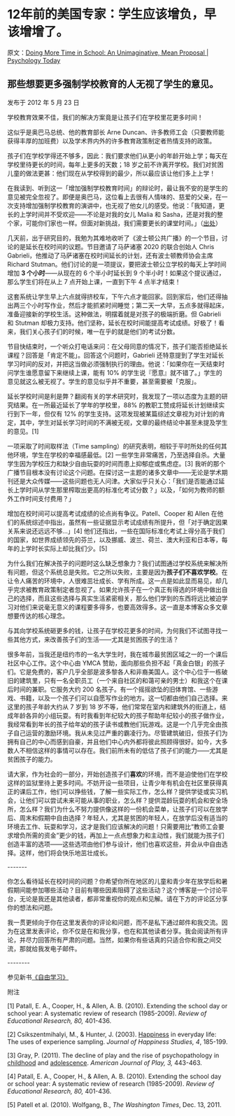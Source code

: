 # 12年前的美国专家：学生应该增负，早该增增了。

原文：[Doing More Time in School: An Unimaginative, Mean Proposal | Psychology Today](https://www.psychologytoday.com/us/blog/freedom-learn/201205/doing-more-time-in-school-unimaginative-mean-proposal)

## 那些想要更多强制学校教育的人无视了学生的意见。

发布于 2012 年 5 月 23 日

学校教育效果不佳，我们的解决方案竟是让孩子们在学校里花更多时间！

这似乎是奥巴马总统、他的教育部长 Arne Duncan、许多教师工会（只要教师能获得丰厚的加班费）以及学术界内外的许多教育政策制定者热情支持的政策。

孩子们在学校学得还不够多，因此：我们要求他们从更小的年龄开始上学；每天在学校里待更长的时间，每年上更多的天数；18 岁之前不许离开学校。我们对贫困儿童的做法更甚：他们现在从学校得到的最少，所以最应该让他们多上上学！

在我读到、听到这一「增加强制学校教育时间」的辩论时，最让我不安的是学生的意见被完全忽视了。即便是奥巴马，这位看上去很有人情味的、慈爱的父亲，在一次支持增加强制学校教育的演讲中，也无视了他女儿的感受。他说：「我知道，更长的上学时间并不受欢迎——不论是对我的女儿 Malia 和 Sasha，还是对我的整个家，可能你们家也一样。但面对新挑战，我们需要更长的课堂时间。」（[出处](http://www.foxnews.com/politics/2009/09/27/obama-proposes-longer-school-day-shorter-summer-vacation/#ixzz1vbJCzhPT)）

几天前，出于研究目的，我勉为其难地收听了《波士顿公共广播》的一个节目，讨论的是延长在校时间的议题。节目邀请了马萨诸塞 2020 的联合创始人 Chris Gabrieli，他推动了马萨诸塞在校时间延长的计划，还有波士顿教师协会主席 Richard Stutman。他们讨论的是一项提议，要把波士顿公立学校的每天上学时间增加 **3 个小时**——从现在的 6 个半小时延长到 9 个半小时！如果这个提议通过，那么学生们将在从上 7 点开始上课，一直到下午 4 点半才结束！

这套系统让学生早上六点就得挤校车，下午六点才能回家。回到家后，他们还得抽出两三个小时写作业，然后才能抓紧时间睡觉；第二天一大早，五点多就得起床，准备迎接新的学校生活。这种做法，明摆着就是对孩子的极端折磨。但 Gabrieli 和 Stutman 却极力支持。他们坚称，延长在校时间能提高考试成绩。好极了！看来，我们关心孩子们的时候，唯一在乎的就是他们的考试分数。

节目快结束时，一个听众打电话来问：在父母同意的情况下，孩子们能否拒绝延长课程？回答是「肯定不能」。回答这个问题时，Gabrieli 还特意提到了学生对延长学习时间的反对，并把这当做必须强制执行的理由。他说：「如果你在一天结束时问学生谁愿意留下来继续上课，能有 10% 的学生说『愿意』就不错了。」学生的意见就这么被无视了。学生的意见似乎并不重要，甚至需要被「克服」。

延长学校时间是利是弊？翻阅有关的学术研究时，我发现了一项以态度为主题的研究结果。在一所最近延长了学年的学校里，88% 的教职工赞成将延长计划继续实行到下一年，但仅有 12% 的学生支持。这项发现被某篇综述文章视为对计划的肯定，其中，学生对延长学习时间的不满被无视，文章的最终结论中甚至未提及学生的意见。[1]

一项采取了时间取样法（Time sampling）的研究表明，相较于平时所处的任何其他环境，学生在学校的幸福感最低。[2] 一些学生非常痛苦，乃至选择自杀。大量学生因为学校压力和缺少自由玩耍的时间而患上抑郁症或焦虑症。[3] 我听的那个广播节目根本没有讨论这个问题。在探讨这一主题的诸多文章中——无论是学术期刊还是大众传媒——这些问题也无人问津。大家似乎只关心：「我们是否能通过延长上学时间从学生那里榨取出更高的标准化考试分数？」以及，「如何为教师的额外工作时间支付费用？」

增加在校时间可以提高考试成绩的论点尚有争议。Patell、Cooper 和 Allen 在他们的系统综述中指出，虽然有一些证据显示考试成绩有所提升，但「对于确定因果关系来说还远远不够…」[4] 他们还指出，一些在国际标准化考试上得分高于我们的国家，如世界成绩领先的芬兰，以及挪威、波兰、荷兰、澳大利亚和日本等，每年的上学时长实际上却比我们少。[5]

为什么我们在解决孩子的问题时这么缺乏想象力？我们试图通过学校系统来解决所有问题，但这个系统总是失败。它之所以失败，主要是因为**孩子们不喜欢学校**。在让令人痛苦的环境中，人很难茁壮成长、学有所成。这一点是如此显而易见，却几乎完求被教育政策制定者忽视了。如果允许孩子在一个真正有得选的环境中做出自己的选择，而且这些选择与真实生活紧密相关，那么他们学到的东西将远比被迫学习对他们来说毫无意义的课程要多得多，也要高效得多。这一直是本博客众多文章想要传达的核心理念。

与其向学校系统砸更多的钱，让孩子在学校花更多的时间，为何我们不试图寻找一些其他方式，来改善孩子们的生活——尤其是贫困孩子的生活？

很多年前，当我还是纽约市的一名大学生时，我在城市最贫困区域之一的一个课后社区中心工作。这个中心由 YMCA 赞助，面向那些负担不起「真金白银」的孩子们。它是免费的，客户几乎全部是波多黎各人和非裔美国人。这个中心位于一栋破旧的建筑里，只有一名全职员工（一个来自社区的和蔼可亲的男士）和我这个在课后时间的兼职。它服务大约 200 名孩子。有一个摇摇欲坠的旧体育馆、一些游戏、书籍，以及一个孩子们可以自愿写作业的地方。这一切都由他们自己选择。来这里的孩子年龄大约从 7 岁到 18 岁不等，他们常常在室内和建筑外的街道上，结成年龄各异的小组玩耍。有时我看到年纪较大的孩子帮助年纪较小的孩子做作业，我经常看到年长的孩子给年幼的孩子读书或教他们玩游戏。这是一个几乎完全由孩子自己运营的激励环境。我从未见过严重的霸凌行为。尽管建筑破旧，但孩子们为拥有自己的中心而感到自豪，并且他们中心内外都将彼此照顾得很好。如今，大多数人不相信这样的事情可以存在。我们前所未有的低估了孩子们的能力——尤其是贫困孩子的能力。

请大家，作为社会的一部分，开始创造孩子们**喜欢**的环境，而不是迫使他们在学校这样的监狱里待上更多时间。不妨开设一些项目，让青少年有机会在社区里获得真正的课后工作，他们可以挣些钱，了解一些实际工作，怎么样？提供学徒或实习机会，让他们可以尝试未来可能从事的职业，怎么样？提供混龄玩耍的机会和安全场所，怎么样？我们为什么不努力提供像这样的一份机会菜单，让孩子们可以在放学后、周末和假期中自由选择？年轻人，尤其是贫困的年轻人，在放学后没有适当的环境去工作、玩耍和学习，这才是我们应该解决的问题！只需要用比“教师工会要求增负所需的资金”更少的钱，再加上一点点想象力和主动性，我们就能为孩子们创造丰富的选项——这些选项由他们参与设计，他们也喜欢这些，并会从中自由选择。这样，他们将会快乐地茁壮成长。

\-------

你怎么看待延长在校时间的问题？你希望你所在地区的儿童和青少年在放学后和暑假期间能参加哪些活动？目前有哪些因素阻碍了这些活动？这个博客是一个讨论平台，无论是我还是其他读者，都非常重视你的观点和见解。请在下方的评论区分享你的想法和问题。

我一贯更倾向于你在这里发表你的评论和问题，而不是私下通过邮件和我交流。因为在这里发表评论，你不仅是在和我分享，也在和其他读者分享。我会阅读所有评论，并尽力回答所有严肃的问题。当然，如果你有些话真的只适合你和我之间交流，那就给我发电子邮件。

\--------

参见新书[《自由学习》](http://www.freetolearnbook.com/)

附注

[1] Patall, E. A., Cooper, H., & Allen, A. B. (2010). Extending the school day or school year: A systematic review of research (1985-2009). *Review of Educational Research, 80,* 401-436.

[2] Csikszentmihalyi, M., & Hunter, J. (2003). [Happiness](https://www.psychologytoday.com/us/basics/happiness) in everyday life: The uses of experience sampling. *Journal of Happiness Studies, 4*, 185-199.

[3] Gray, P. (2011). The decline of play and the rise of psychopathology in [childhood](https://www.psychologytoday.com/us/basics/child-development) and [adolescence](https://www.psychologytoday.com/us/basics/adolescence). *American Journal of Play, 3,* 443-463.

[4] Patall, E. A., Cooper, H., & Allen, A. B. (2010). Extending the school day or school year: A systematic review of research (1985-2009). *Review of Educational Research, 80,* 401-436.

[5] Patell et al. (2010). Wolfgang, B., *The Washington Times*, Dec. 13, 2011.